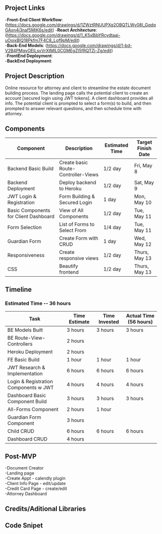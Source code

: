 ## Project Links
-**Front-End Client Workflow**: (https://docs.google.com/drawings/d/1ZWztRNUUPXq2OBQTLWv08I_GqdqGAxn4i3naf5MiK6s/edit)
-**React Architecture**: (https://docs.google.com/drawings/d/1_K5xBjbYRcydtaai-uOojxBlQ18Pkfm7F4C8_Lof9pM/edit)   
-**Back-End Models**: (https://docs.google.com/drawings/d/1-bd-V2B4PMqvOEILsvVrXtMlL0CGMEgZI5fRQTZj-Zg/edit)  
-**FrontEnd Deployment**:  
-**BackEnd Deployment**:  

## Project Description
Online resource for attorney and client to streamline the estate document building process. 
The landing page calls the potential client to create an account [secured login using JWT tokens]. A client dashboard provides all info.
The potential client is prompted to select a form(s) to build, and then prompted to answer relevant questions, and then schedule time with attorney.

## Components
Component | Description | Estimated Time | Target Finish Date 
----------|-------------|----------------|-------------------
Backend Basic Build | Create basic Route-Controller-Views | 1/2 day | Fri, May 8
Backend Deployment | Deploy backend to Heroku | 1/2 day | Sat, May 9
JWT Login & Registration | Form Building & Secured Login | 1 day | Mon, May 10
Basic Components for Client Dashboard | View of All Components  | 1/2 day | Tue, May 11
Form Selection | List of Forms to Select From | 1/4 day | Tue, May 11
Guardian Form | Create Form with CRUD | 1 day | Wed, May 12
Responsiveness | Create responsive views | 1/2 day | Thurs, May 13
CSS | Beautify frontend | 1/2 day | Thurs, May 13

## Timeline
### Estimated Time -- 36 hours
Task | Time Estimate | Time Invested | Actual Time (56 hours)
------|---------------|---------------|------------
BE Models Built | 3 hours | 3 hours  | 3 hours
BE Route-View-Controllers | 2 hours |  | 
Heroku Deployment | 2 hours |  | 
FE Basic Build | 1 hour | 1 hour | 1 hour 
JWT Research & Implementation | 6 hours | 6 hours | 6 hours 
Login & Registration Components w JWT  | 4 hours | 4 hours | 4 hours
Dashboard Basic Component Build | 3 hours | 3 hours | 3 hours
All-Forms Component | 2 hours | 1 hour | 
Guardian Form Component | 3 hours |  | 
Child CRUD | 6 hours | 6 hours | 6 hours 
Dashboard CRUD | 4 hours |  | 


## Post-MVP  
-Document Creator  
-Landing page  
-Create Appt - calendly plugin    
-Client Info Page - edit/update    
-Credit Card Page - create/edit    
-Attorney Dashboard

## Credits/Aditional Libraries

## Code Snipet

